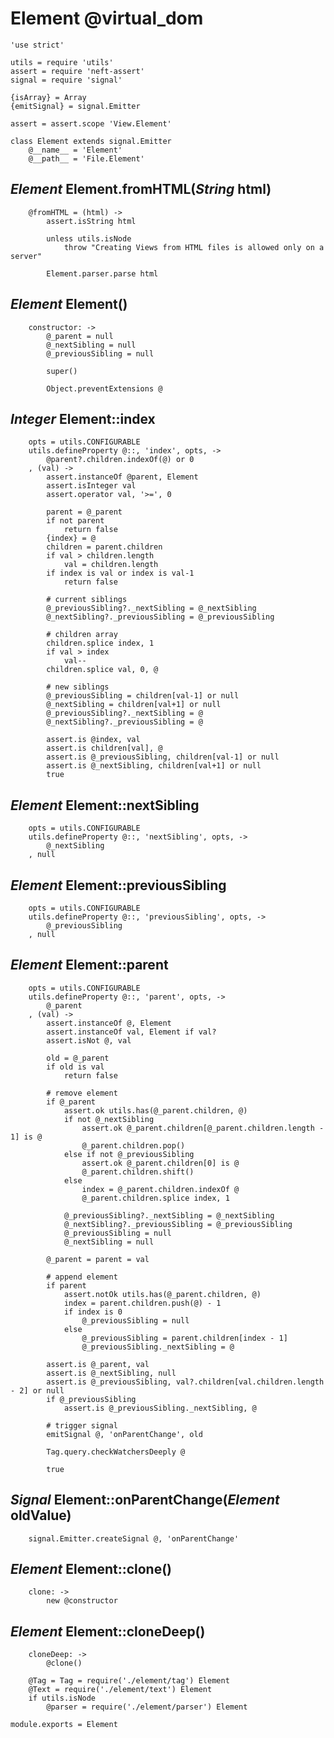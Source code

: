 Element @virtual_dom
====================

	'use strict'

	utils = require 'utils'
	assert = require 'neft-assert'
	signal = require 'signal'

	{isArray} = Array
	{emitSignal} = signal.Emitter

	assert = assert.scope 'View.Element'

	class Element extends signal.Emitter
		@__name__ = 'Element'
		@__path__ = 'File.Element'

*Element* Element.fromHTML(*String* html)
-----------------------------------------

		@fromHTML = (html) ->
			assert.isString html

			unless utils.isNode
				throw "Creating Views from HTML files is allowed only on a server"

			Element.parser.parse html

*Element* Element()
-------------------

		constructor: ->
			@_parent = null
			@_nextSibling = null
			@_previousSibling = null

			super()

			Object.preventExtensions @

*Integer* Element::index
------------------------

		opts = utils.CONFIGURABLE
		utils.defineProperty @::, 'index', opts, ->
			@parent?.children.indexOf(@) or 0
		, (val) ->
			assert.instanceOf @parent, Element
			assert.isInteger val
			assert.operator val, '>=', 0

			parent = @_parent
			if not parent
				return false
			{index} = @
			children = parent.children
			if val > children.length
				val = children.length
			if index is val or index is val-1
				return false

			# current siblings
			@_previousSibling?._nextSibling = @_nextSibling
			@_nextSibling?._previousSibling = @_previousSibling

			# children array
			children.splice index, 1
			if val > index
				val--
			children.splice val, 0, @

			# new siblings
			@_previousSibling = children[val-1] or null
			@_nextSibling = children[val+1] or null
			@_previousSibling?._nextSibling = @
			@_nextSibling?._previousSibling = @

			assert.is @index, val
			assert.is children[val], @
			assert.is @_previousSibling, children[val-1] or null
			assert.is @_nextSibling, children[val+1] or null
			true

*Element* Element::nextSibling
------------------------------

		opts = utils.CONFIGURABLE
		utils.defineProperty @::, 'nextSibling', opts, ->
			@_nextSibling
		, null

*Element* Element::previousSibling
----------------------------------

		opts = utils.CONFIGURABLE
		utils.defineProperty @::, 'previousSibling', opts, ->
			@_previousSibling
		, null

*Element* Element::parent
-------------------------

		opts = utils.CONFIGURABLE
		utils.defineProperty @::, 'parent', opts, ->
			@_parent
		, (val) ->
			assert.instanceOf @, Element
			assert.instanceOf val, Element if val?
			assert.isNot @, val

			old = @_parent
			if old is val
				return false

			# remove element
			if @_parent
				assert.ok utils.has(@_parent.children, @)
				if not @_nextSibling
					assert.ok @_parent.children[@_parent.children.length - 1] is @
					@_parent.children.pop()
				else if not @_previousSibling
					assert.ok @_parent.children[0] is @
					@_parent.children.shift()
				else
					index = @_parent.children.indexOf @
					@_parent.children.splice index, 1

				@_previousSibling?._nextSibling = @_nextSibling
				@_nextSibling?._previousSibling = @_previousSibling
				@_previousSibling = null
				@_nextSibling = null

			@_parent = parent = val

			# append element
			if parent
				assert.notOk utils.has(@_parent.children, @)
				index = parent.children.push(@) - 1
				if index is 0
					@_previousSibling = null
				else
					@_previousSibling = parent.children[index - 1]
					@_previousSibling._nextSibling = @

			assert.is @_parent, val
			assert.is @_nextSibling, null
			assert.is @_previousSibling, val?.children[val.children.length - 2] or null
			if @_previousSibling
				assert.is @_previousSibling._nextSibling, @

			# trigger signal
			emitSignal @, 'onParentChange', old

			Tag.query.checkWatchersDeeply @

			true

*Signal* Element::onParentChange(*Element* oldValue)
----------------------------------------------------

		signal.Emitter.createSignal @, 'onParentChange'

*Element* Element::clone()
--------------------------

		clone: ->
			new @constructor

*Element* Element::cloneDeep()
------------------------------

		cloneDeep: ->
			@clone()

		@Tag = Tag = require('./element/tag') Element
		@Text = require('./element/text') Element
		if utils.isNode
			@parser = require('./element/parser') Element

	module.exports = Element
